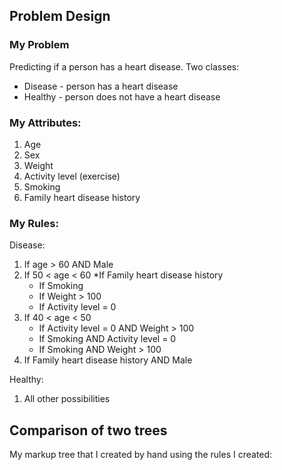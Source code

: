 ## Problem Design

### My Problem
Predicting if a person has a heart disease.
Two classes:
* Disease - person has a heart disease
* Healthy - person does not have a heart disease

### My Attributes:
1. Age
2. Sex
3. Weight
4. Activity level (exercise)
5. Smoking
6. Family heart disease history

### My Rules:
Disease:

1. If age > 60 AND Male
2. If 50 < age < 60
	*If Family heart disease history
	* If Smoking
	* If Weight > 100
	* If Activity level = 0
3. If 40 < age < 50
	* If Activity level = 0 AND Weight > 100
	* If Smoking AND Activity level = 0
	* If Smoking AND Weight > 100
4. If Family heart disease history AND Male

Healthy:

1. All other possibilities




## Comparison of two trees

My markup tree that I created by hand using the rules I created:

